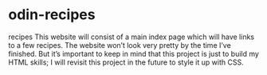 # odin-recipes
recipes 
This website will consist of a main index page which will have links to a few recipes. The website won’t look very pretty by the time I’ve finished. But it’s important to keep in mind that this project is just to build my HTML skills; I will revisit this project in the future to style it up with CSS.